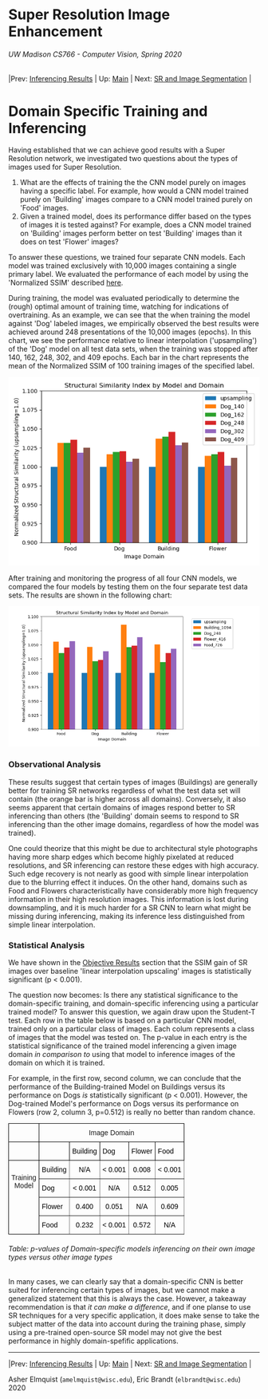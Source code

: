 # Super Resolution Image Enhancement
###### UW Madison CS766 - Computer Vision, Spring 2020

|Prev: [Inferencing Results](SR_Results.md) | Up: [Main](SR_Main.md) | Next: [SR and Image Segmentation](SR_Segmentation.md) |

# Domain Specific Training and Inferencing
Having established that we can achieve good results with a Super Resolution network, we investigated two questions about the types of images used for Super Resolution. 
1. What are the effects of training the the CNN model purely on images having a specific label. For example, how would a CNN model trained purely on 'Building' images compare to a CNN model trained purely on 'Food' images.
2. Given a trained model, does its performance differ based on the types of images it is tested against? For example, does a CNN model trained on 'Building' images perform better on test 'Building' images than it does on test 'Flower' images? 

To answer these questions, we trained four separate CNN models. Each model was trained exclusively with 10,000 images containing a single primary label.  We evaluated the performance of each model by using the 'Normalized SSIM' described [here](SR_Results.md#objective-performance-measure---ssim).

During training, the model was evaluated periodically to determine the (rough) optimal amount of training time, watching for indications of overtraining. As an example, we can see that the when training the model against 'Dog' labeled images, we empirically observed the best results were achieved around 248 presentations of the 10,000 images (epochs). In this chart, we see the performance relative to linear interpolation ('upsampling') of the 'Dog' model on all test data sets, when the training was stopped after 140, 162, 248, 302, and 409 epochs. Each bar in the chart represents the mean of the Normalized SSIM of 100 training images of the specified label.

<p align="center">
  <img src="images/results/dog_training_epochs.png">
</p>

After training and monitoring the progress of all four CNN models, we compared the four models by testing them on the four separate test data sets. The results are shown in the following chart:

<p align="center">
  <img src="images/results/domain_transfer.png">
</p>

### Observational Analysis

These results suggest that certain types of images (Buildings) are generally better for training SR networks regardless of what the test data set will contain (the orange bar is higher across all domains). Conversely, it also seems apparent that certain domains of images respond better to SR inferencing than others (the 'Building' domain seems to respond to SR inferencing than the other image domains, regardless of how the model was trained). 

One could theorize that this might be due to architectural style photographs having more sharp edges which become highly pixelated at reduced resolutions, and SR inferencing can restore these edges with high accuracy. Such edge recovery is not nearly as good with simple linear interpolation due to the blurring effect it induces. On the other hand, domains such as Food and Flowers characteristically have considerably more high frequency information in their high resolution images. This information is lost during downsampling, and it is much harder for a SR CNN to learn what might be missing during inferencing, making its inference less distinguished from simple linear interpolation. 

### Statistical Analysis

We have shown in the [Objective Results](SR_Results.md#objective-performance-measure---ssim) section that the SSIM gain of SR images over baseline 'linear interpolation upscaling' images is statistically significant (p < 0.001).  

The question now becomes: Is there any statistical significance to the domain-specific training, and domain-specific inferencing using a particular trained model? To answer this question, we again draw upon the Student-T test. Each row in the table below is based on a particular CNN model, trained only on a particular class of images. Each colum represents a class of images that the model was tested on. The p-value in each entry is the statistical significance of the trained model inferencing a given image domain *in comparison to* using that model to inference images of the domain on which it is trained.  

For example, in the first row, second column, we can conclude that the performance of the Building-trained Model on Buildings versus its performance on Dogs *is* statistically significant (p < 0.001).  However, the Dog-trained Model's performance on Dogs versus its performance on Flowers (row 2, column 3, p=0.512) is really no better than random chance.

<style type="text/css">
.tg  {border-collapse:collapse;border-spacing:0;}
.tg td{border-color:black;border-style:solid;border-width:1px;font-family:Arial, sans-serif;font-size:14px;
  overflow:hidden;padding:10px 5px;word-break:normal;}
.tg th{border-color:black;border-style:solid;border-width:1px;font-family:Arial, sans-serif;font-size:14px;
  font-weight:normal;overflow:hidden;padding:10px 5px;word-break:normal;}
.tg .tg-fn5d{border-color:inherit;color:rgb(0, 0, 0);text-align:left;vertical-align:middle}
.tg .tg-baqh{text-align:center;vertical-align:top}
.tg .tg-omgv{border-color:inherit;color:rgb(0, 0, 0);text-align:center;vertical-align:middle}
.tg .tg-lu0m{color:rgb(0, 0, 0);text-align:left;vertical-align:top}
.tg .tg-0lax{text-align:left;vertical-align:top}
.tg .tg-exjq{color:rgb(0, 0, 0);text-align:left;vertical-align:middle}
</style>
<table class="tg">
  <tr>
    <th class="tg-0lax"></th>
    <th class="tg-baqh" colspan="5">Image Domain</th>
  </tr>
  <tr>
    <td class="tg-0lax"></td>
    <td class="tg-lu0m"><br></td>
    <td class="tg-exjq">Building</td>
    <td class="tg-exjq">Dog</td>
    <td class="tg-exjq">Flower</td>
    <td class="tg-exjq">Food</td>
  </tr>
  <tr>
    <td class="tg-baqh" rowspan="4"><br>Training<br>Model</td>
    <td class="tg-fn5d">Building</td>
    <td class="tg-omgv">N/A</td>
    <td class="tg-omgv">&lt; 0.001</td>
    <td class="tg-omgv">0.008</td>
    <td class="tg-omgv">&lt; 0.001</td>
  </tr>
  <tr>
    <td class="tg-fn5d">Dog</td>
    <td class="tg-omgv">&lt; 0.001</td>
    <td class="tg-omgv">N/A</td>
    <td class="tg-omgv">0.512</td>
    <td class="tg-omgv">0.005</td>
  </tr>
  <tr>
    <td class="tg-fn5d">Flower</td>
    <td class="tg-omgv">0.400</td>
    <td class="tg-omgv">0.051</td>
    <td class="tg-omgv">N/A</td>
    <td class="tg-omgv">0.609</td>
  </tr>
  <tr>
    <td class="tg-fn5d">Food</td>
    <td class="tg-omgv">0.232</td>
    <td class="tg-omgv">&lt; 0.001</td>
    <td class="tg-omgv">0.572</td>
    <td class="tg-omgv">N/A</td>
  </tr>
</table>

###### Table: p-values of Domain-specific models inferencing on their own image types versus other image types

In many cases, we can clearly say that a domain-specific CNN is better suited for inferencing certain types of images, but we cannot make a generalized statement that this is always the case.  However, a takeaway recommendation is that *it can make a difference*, and if one planse to use SR techniques for a very specific application, it does make sense to take the subject matter of the data into account during the training phase, simply using a pre-trained open-source SR model may not give the best performance in highly domain-spefific applications.

---

|Prev: [Inferencing Results](SR_Results.md) | Up: [Main](SR_Main.md) | Next: [SR and Image Segmentation](SR_Segmentation.md) |

Asher Elmquist (```amelmquist@wisc.edu```), Eric Brandt (```elbrandt@wisc.edu```) 2020
